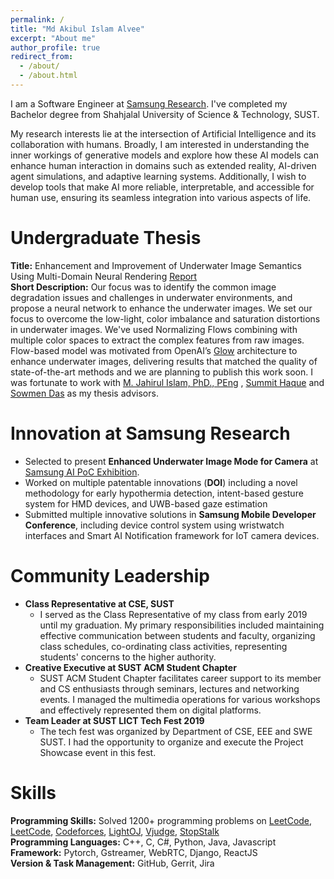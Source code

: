 ```yaml
---
permalink: /
title: "Md Akibul Islam Alvee"
excerpt: "About me"
author_profile: true
redirect_from: 
  - /about/
  - /about.html
---
```


I am a Software Engineer at [Samsung Research](https://research.samsung.com/). I've completed my Bachelor degree from Shahjalal University of Science & Technology, SUST.

My research interests lie at the intersection of Artificial Intelligence and its collaboration with humans. Broadly, I am interested in understanding the inner workings of generative models and explore how these AI models can enhance human interaction in domains such as extended reality, AI-driven agent simulations, and adaptive learning systems. Additionally, I wish to develop tools that make AI more reliable, interpretable, and accessible for human use, ensuring its seamless integration into various aspects of life.

# Undergraduate Thesis
**Title:** Enhancement and Improvement of Underwater Image Semantics Using Multi-Domain Neural Rendering [Report](https://www.researchgate.net/publication/394407537_Enhancement_and_Improvement_of_Underwater_Image_Semantics_Using_Multi_Domain_Neural_Rendering)
<br>
**Short Description:** Our focus was to identify the common image degradation issues and challenges in underwater environments, and propose a neural network to enhance the underwater images. We set our focus to overcome the low-light, color imbalance and saturation distortions in underwater images. We've used Normalizing Flows combining with multiple color spaces to extract the complex features from raw images. Flow-based model was motivated from OpenAI’s [Glow](https://openai.com/index/glow/) architecture to enhance underwater images, delivering results that matched the quality of state-of-the-art methods and we are planning to publish this work soon. I was fortunate to work with [M. Jahirul Islam, PhD., PEng](https://www.sust.edu/department/cse/faculty/jahir@sust.edu) , [Summit Haque](https://www.sust.edu/department/cse/faculty/summit-cse@sust.edu)  and [Sowmen Das](https://www.researchgate.net/profile/Sowmen-Das) as my thesis advisors.

# Innovation at Samsung Research
- Selected to present **Enhanced Underwater Image Mode for Camera** at [Samsung AI PoC Exhibition](https://research.samsung.com/news/SRBD-Organized-its-First-Ever-AI-PoC-Exhibition).
- Worked on multiple patentable innovations (**DOI**) including a novel methodology for early hypothermia detection, intent-based gesture system for HMD devices, and UWB-based gaze estimation
- Submitted multiple innovative solutions in **Samsung Mobile Developer Conference**, including device control system using wristwatch interfaces and Smart AI Notification framework for IoT camera devices.

# Community Leadership
<ul>
  <li><b>Class Representative at CSE, SUST</b>
    <ul>
      <li> I served as the Class Representative of my class from early 2019 until my graduation. My primary responsibilities included maintaining effective communication between students and faculty, organizing class schedules, co-ordinating class activities, representing students' concerns to the higher authority. </li>
    </ul>
  </li>
  <li><b>Creative Executive at SUST ACM Student Chapter</b>
    <ul>
      <li> SUST ACM Student Chapter facilitates career support to its member and CS enthusiasts through seminars, lectures and networking events. I managed the multimedia operations for various workshops and effectively represented them on digital platforms.</li>   
    </ul>
  </li>
  <li><b>Team Leader at SUST LICT Tech Fest 2019</b>
    <ul>
      <li> The tech fest was organized by Department of CSE, EEE and SWE SUST. I had the opportunity to organize and execute the Project Showcase event in this fest.</li>   
    </ul>
  </li>
</ul>


# Skills
<b>Programming Skills:</b> Solved 1200+ programming problems on [LeetCode](https://leetcode.com/akib_alvee/), [LeetCode](https://leetcode.com/akib_alvee/), [Codeforces](https://codeforces.com/profile/akib_alvee), [LightOJ](https://lightoj.com/user/akibulislam6), [Vjudge](https://vjudge.net/user/2017331049), [StopStalk](https://www.stopstalk.com/user/profile/akib_alvee) 
<br>
<b>Programming Languages:</b> C++, C, C#, Python, Java, Javascript
<br>
<b>Framework:</b> Pytorch, Gstreamer, WebRTC, Django, ReactJS
<br>
<b>Version & Task Management:</b> GitHub, Gerrit, Jira